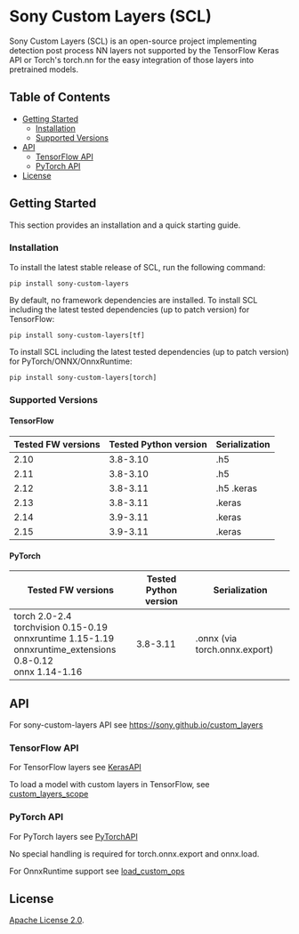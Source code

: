# Sony Custom Layers (SCL)

Sony Custom Layers (SCL) is an open-source project implementing detection post process NN layers not supported by the TensorFlow Keras API or Torch's torch.nn for the easy integration of those layers into pretrained models.

## Table of Contents

- [Getting Started](#getting-started)
  - [Installation](#installation)
  - [Supported Versions](#supported-versions)
- [API](#api)
  - [TensorFlow API](#tensorflow-api)
  - [PyTorch API](#pytorch-api)
- [License](#license)


## Getting Started

This section provides an installation and a quick starting guide.

### Installation

To install the latest stable release of SCL, run the following command:
```
pip install sony-custom-layers
```
By default, no framework dependencies are installed.
To install SCL including the latest tested dependencies (up to patch version) for TensorFlow:
```
pip install sony-custom-layers[tf]
```
To install SCL including the latest tested dependencies (up to patch version) for PyTorch/ONNX/OnnxRuntime:
```
pip install sony-custom-layers[torch]
```
### Supported Versions

#### TensorFlow

| **Tested FW versions** | **Tested Python version** | **Serialization** |
|------------------------|---------------------------|-------------------|
| 2.10                   | 3.8-3.10                  | .h5               |
| 2.11                   | 3.8-3.10                  | .h5               |
| 2.12                   | 3.8-3.11                  | .h5  .keras       |
| 2.13                   | 3.8-3.11                  | .keras            |
| 2.14                   | 3.9-3.11                  | .keras            |
| 2.15                   | 3.9-3.11                  | .keras            |

#### PyTorch

| **Tested FW versions**                                                                                                   | **Tested Python version** | **Serialization**              |
|--------------------------------------------------------------------------------------------------------------------------|---------------------------|--------------------------------|
| torch 2.0-2.4<br/>torchvision 0.15-0.19<br/>onnxruntime 1.15-1.19<br/>onnxruntime_extensions 0.8-0.12<br/>onnx 1.14-1.16 | 3.8-3.11                  | .onnx (via torch.onnx.export)  |

## API
For sony-custom-layers API see https://sony.github.io/custom_layers

### TensorFlow API
For TensorFlow layers see
[KerasAPI](https://sony.github.io/custom_layers/sony_custom_layers/keras.html)

To load a model with custom layers in TensorFlow, see [custom_layers_scope](https://sony.github.io/custom_layers/sony_custom_layers/keras.html#custom_layers_scope)

### PyTorch API
For PyTorch layers see
[PyTorchAPI](https://sony.github.io/custom_layers/sony_custom_layers/pytorch.html)

No special handling is required for torch.onnx.export and onnx.load.

For OnnxRuntime support see [load_custom_ops](https://sony.github.io/custom_layers/sony_custom_layers/pytorch.html#load_custom_ops) 

## License
[Apache License 2.0](LICENSE.md).


